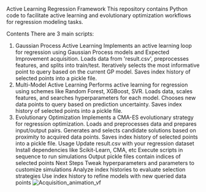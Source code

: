 Active Learning Regression Framework
This repository contains Python code to facilitate active learning and evolutionary optimization workflows for regression modeling tasks.

Contents
There are 3 main scripts:

1. Gaussian Process Active Learning
Implements an active learning loop for regression using Gaussian Process models and Expected Improvement acquisition.
Loads data from 'result.csv', preprocesses features, and splits into train/test.
Iteratively selects the most informative point to query based on the current GP model.
Saves index history of selected points into a pickle file.
2. Multi-Model Active Learning
Performs active learning for regression using schemes like Random Forest, XGBoost, SVR.
Loads data, scales features, and searches hyperparameters for each model.
Chooses new data points to query based on prediction uncertainty.
Saves index history of selected points into a pickle file.
3. Evolutionary Optimization
Implements a CMA-ES evolutionary strategy for regression optimization.
Loads and preprocesses data and prepares input/output pairs.
Generates and selects candidate solutions based on proximity to acquired data points.
Saves index history of selected points into a pickle file.
Usage
Update result.csv with your regression dataset
Install dependencies like Scikit-Learn, CMA, etc
Execute scripts in sequence to run simulations
Output pickle files contain indices of selected points
Next Steps
Tweak hyperparameters and parameters to customize simulations
Analyze index histories to evaluate selection strategies
Use index history to refine models with new queried data points
![Acquisition_animation_vf](https://github.com/aqibm08/al_vs_ml/assets/131434938/1f37f936-44cc-4386-ae47-dae4aa534131)
